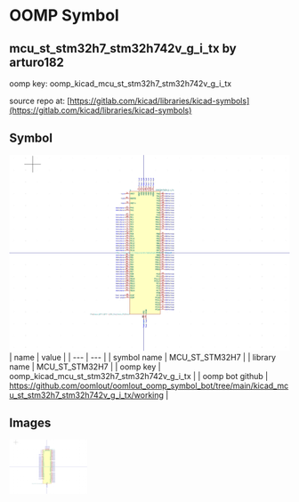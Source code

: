 # OOMP Symbol  
## mcu_st_stm32h7_stm32h742v_g_i_tx  by arturo182  
  
oomp key: oomp_kicad_mcu_st_stm32h7_stm32h742v_g_i_tx  
  
source repo at: [https://gitlab.com/kicad/libraries/kicad-symbols](https://gitlab.com/kicad/libraries/kicad-symbols)  
## Symbol  
  
[![working.png](working_600.png)](working.png)  
| name | value | 
| --- | --- | 
| symbol name | MCU_ST_STM32H7 | 
| library name | MCU_ST_STM32H7 | 
| oomp key | oomp_kicad_mcu_st_stm32h7_stm32h742v_g_i_tx | 
| oomp bot github | https://github.com/oomlout/oomlout_oomp_symbol_bot/tree/main/kicad_mcu_st_stm32h7_stm32h742v_g_i_tx/working | 
## Images  
  
[![working.png](working_140.png)](working.png)  
